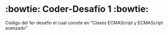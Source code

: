 # :bowtie: Coder-Desafío 1 :bowtie:

Código del 1er desafío el cual consite en "Clases ECMAScript y ECMAScript avanzado"
